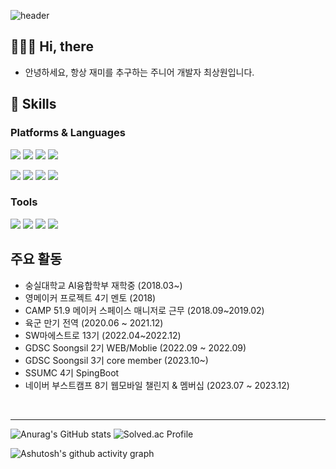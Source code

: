 ![header](https://capsule-render.vercel.app/api?type=cylinder&color=E9B3C8&text=ChoiSangwon's&fontAlignY=45&fontSize=40&fontColor=FFFFFF&height=150&animation=blinking&desc=github&descSize=35&descAlignY=70)

 
## 🧑🏻‍💻 Hi, there
- 안녕하세요, 항상 재미를 추구하는 주니어 개발자 최상원입니다.

## 💪 Skills
### Platforms & Languages
<p>
  <img src="https://img.shields.io/badge/html5-E34F26?style=for-the-badge&logo=html5&logoColor=white"> 
  <img src="https://img.shields.io/badge/JypeScript-F7DF1E?style=for-the-badge&logo=JavaScript&logoColor=white"/>
  <img src="https://img.shields.io/badge/TypeScript-3178C6?style=for-the-badge&logo=TypeScript&logoColor=white"/>
  <img src="https://img.shields.io/badge/css-1572B6?style=for-the-badge&logo=css3&logoColor=white"> 
</p>
<p>

  <img src="https://img.shields.io/badge/c++-00599C?style=for-the-badge&logo=c%2B%2B&logoColor=white">
  <img src="https://img.shields.io/badge/python-3776AB?style=for-the-badge&logo=python&logoColor=white"> 
  <img src="https://img.shields.io/badge/Flutter-02569B?style=for-the-badge&logo=Flutter&logoColor=white"/>
  <img src="https://img.shields.io/badge/React-61DAFB?style=for-the-badge&logo=React&logoColor=black"/>
</p>

### Tools

<p>
  <img src="https://img.shields.io/badge/aws-232F3E?style=for-the-badge&logo=amazonaws&logoColor=white">
  <img src="https://img.shields.io/badge/firebase-FFCA28?style=for-the-badge&logo=firebase&logoColor=white">
  <img src="https://img.shields.io/badge/github-181717?style=for-the-badge&logo=github&logoColor=white">
  <img src="https://img.shields.io/badge/gitlab-FC6D26?style=for-the-badge&logo=gitlab&logoColor=white">
</p>

## 주요 활동
- 숭실대학교 AI융합학부 재학중 (2018.03~)
- 영메이커 프로젝트 4기 멘토 (2018)
- CAMP 51.9 메이커 스페이스 매니저로 근무 (2018.09~2019.02)
- 육군 만기 전역 (2020.06 ~ 2021.12)
- SW마에스트로 13기 (2022.04~2022.12)
- GDSC Soongsil 2기 WEB/Moblie (2022.09 ~ 2022.09)
- GDSC Soongsil 3기 core member (2023.10~)
- SSUMC 4기 SpingBoot
- 네이버 부스트캠프 8기 웹모바일 챌린지 & 멤버십 (2023.07 ~ 2023.12)


<br/>

-----



![Anurag's GitHub stats](https://github-readme-stats.vercel.app/api?username=ChoiSangwon&show_icons=true&theme=radical)
![Solved.ac Profile](http://mazassumnida.wtf/api/v2/generate_badge?boj=fdsa200)

 
![Ashutosh's github activity graph](https://github-readme-activity-graph.vercel.app/graph?username=ChoiSangwon&theme=react)

<!--
**ChoiSangwon/ChoiSangwon** is a ✨ _special_ ✨ repository because its `README.md` (this file) appears on your GitHub profile.

Here are some ideas to get you started:

- 🔭 I’m currently working on ...
- 🌱 I’m currently learning ...
- 👯 I’m looking to collaborate on ...
- 🤔 I’m looking for help with ...
- 💬 Ask me about ...
- 📫 How to reach me: ...
- 😄 Pronouns: ...
- ⚡ Fun fact: ...
-->
